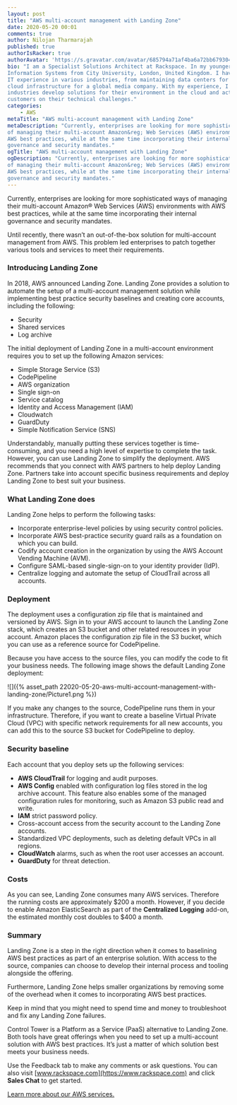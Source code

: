 ```yaml
---
layout: post
title: "AWS multi-account management with Landing Zone"
date: 2020-05-20 00:01
comments: true
author: Nilojan Tharmarajah
published: true
authorIsRacker: true
authorAvatar: 'https://s.gravatar.com/avatar/685794a71af4ba6a72bb679304669e9a'
bio: "I am a Specialist Solutions Architect at Rackspace. In my younger days, I earned a degree in
Information Systems from City University, London, United Kingdom. I have close to 15 years of technical
IT experience in various industries, from maintaining data centers for multiple companies to deploying
cloud infrastructure for a global media company. With my experience, I now help companies from various
industries develop solutions for their environment in the cloud and act as a sounding board to advise
customers on their technical challenges."
categories:
    - AWS
metaTitle: "AWS multi-account management with Landing Zone"
metaDescription: "Currently, enterprises are looking for more sophisticated ways
of managing their multi-account Amazon&reg; Web Services (AWS) environments with
AWS best practices, while at the same time incorporating their internal
governance and security mandates."
ogTitle: "AWS multi-account management with Landing Zone"
ogDescription: "Currently, enterprises are looking for more sophisticated ways
of managing their multi-account Amazon&reg; Web Services (AWS) environments with
AWS best practices, while at the same time incorporating their internal
governance and security mandates."
---
```


Currently, enterprises are looking for more sophisticated ways of managing their
multi-account Amazon&reg; Web Services (AWS) environments with AWS best practices,
while at the same time incorporating their internal governance and security mandates.

<!-- more -->

Until recently, there wasn’t an out-of-the-box solution for multi-account
management from AWS. This problem led enterprises to patch together various tools
and services to meet their requirements.

### Introducing Landing Zone

In 2018, AWS announced Landing Zone. Landing Zone provides a solution to automate
the setup of a multi-account management solution while implementing best practice
security baselines and creating core accounts, including the following:

- Security
- Shared services
- Log archive

The initial deployment of Landing Zone in a multi-account environment requires
you to set up the following Amazon services:

- Simple Storage Service (S3)
- CodePipeline
- AWS organization
- Single sign-on
- Service catalog
- Identity and Access Management (IAM)
- Cloudwatch
- GuardDuty
- Simple Notification Service (SNS)

Understandably, manually putting these services together is time-consuming, and
you need a high level of expertise to complete the task. However, you can use
Landing Zone to simplify the deployment. AWS recommends that you connect with AWS
partners to help deploy Landing Zone. Partners take into account specific
business requirements and deploy Landing Zone to best suit your business.

 ### What Landing Zone does

Landing Zone helps to perform the following tasks:

- Incorporate enterprise-level policies by using security control policies.
- Incorporate AWS best-practice security guard rails as a foundation on which you can build.
- Codify account creation in the organization by using the AWS Account Vending Machine (AVM).
- Configure SAML-based single-sign-on to your identity provider (IdP).
- Centralize logging and automate the setup of CloudTrail across all accounts.

### Deployment

The deployment uses a configuration zip file that is maintained and versioned
by AWS. Sign in to your AWS account to launch the Landing Zone stack, which
creates an S3 bucket and other related resources in your account. Amazon
places the configuration zip file in the S3 bucket, which you can use as a
reference source for CodePipeline.

Because you have access to the source files, you can modify the code to fit your
business needs. The following image shows the default Landing Zone deployment:

 ![]({% asset_path 22020-05-20-aws-multi-account-management-with-landing-zone/Picture1.png %})

If you make any changes to the source, CodePipeline runs them in your infrastructure.
Therefore, if you want to create a baseline Virtual Private Cloud (VPC) with
specific network requirements for all new accounts, you can add this to the
source S3 bucket for CodePipeline to deploy.

### Security baseline

Each account that you deploy sets up the following services:

- **AWS CloudTrail** for logging and audit purposes.
- **AWS Config** enabled with configuration log files stored in the log archive
account. This feature also enables some of the managed configuration rules for
monitoring, such as Amazon S3 public read and write.
- **IAM** strict password policy.
- Cross-account access from the security account to the Landing Zone accounts.
- Standardized VPC deployments, such as deleting default VPCs in all regions.
- **CloudWatch** alarms, such as when the root user accesses an account.
- **GuardDuty** for threat detection.

### Costs

As you can see, Landing Zone consumes many AWS services. Therefore the running
costs are approximately $200 a month. However, if you decide to enable Amazon
ElasticSearch as part of the **Centralized Logging** add-on, the estimated monthly
cost doubles to $400 a month.

### Summary

Landing Zone is a step in the right direction when it comes to baselining AWS
best practices as part of an enterprise solution. With access to the source,
companies can choose to develop their internal process and tooling alongside the
offering.

Furthermore, Landing Zone helps smaller organizations by removing some of the
overhead when it comes to incorporating AWS best practices.

Keep in mind that you might need to spend time and money to troubleshoot and
fix any Landing Zone failures.

Control Tower is a Platform as a Service (PaaS) alternative to Landing Zone.
Both tools have great offerings when you need to set up a multi-account solution
with AWS best practices. It’s just a matter of which solution best meets your
business needs.

Use the Feedback tab to make any comments or ask questions. You can also
visit [www.rackspace.com](https://www.rackspace.com) and click **Sales Chat**
to get started.

<a class="cta teal" id="cta" href="https://www.rackspace.com/managed-aws">Learn more about our AWS services.</a>
